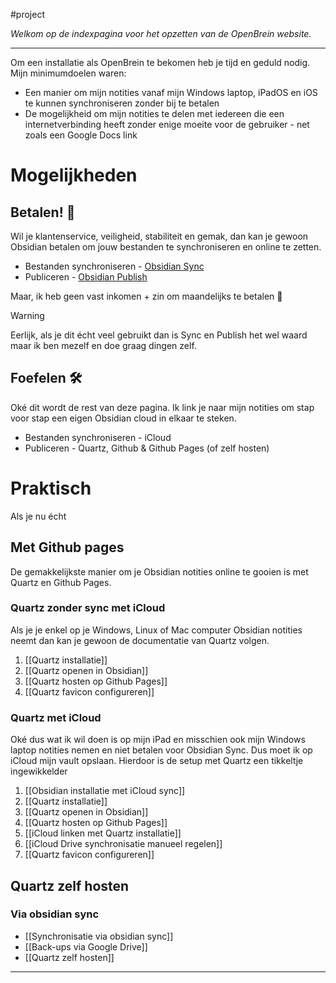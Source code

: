 
#project

*Welkom op de indexpagina voor het opzetten van de OpenBrein website.*

---
Om een installatie als OpenBrein te bekomen heb je tijd en geduld nodig. Mijn minimumdoelen waren:
* Een manier om mijn notities vanaf mijn Windows laptop, iPadOS en iOS te kunnen synchroniseren zonder bij te betalen
* De mogelijkheid om mijn notities te delen met iedereen die een internetverbinding heeft zonder enige moeite voor de gebruiker - net zoals een Google Docs link

# Mogelijkheden
## Betalen! 🤑
Wil je klantenservice, veiligheid, stabiliteit en gemak, dan kan je gewoon Obsidian betalen om jouw bestanden te synchroniseren en online te zetten.
* Bestanden synchroniseren - [Obsidian Sync](https://obsidian.md/sync)
* Publiceren - [Obsidian Publish](https://obsidian.md/publish)

Maar, ik heb geen vast inkomen + zin om maandelijks te betalen 🥰

> [!warning]
> Eerlijk, als je dit écht veel gebruikt dan is Sync en Publish het wel waard maar ik ben mezelf en doe graag dingen zelf.

## Foefelen 🛠️
Oké dit wordt de rest van deze pagina. Ik link je naar mijn notities om stap voor stap een eigen Obsidian cloud in elkaar te steken.
* Bestanden synchroniseren - iCloud
* Publiceren - Quartz, Github & Github Pages (of zelf hosten)

# Praktisch
Als je nu écht
## Met Github pages
De gemakkelijkste manier om je Obsidian notities online te gooien is met Quartz en Github Pages. 
### Quartz zonder sync met iCloud
Als je je enkel op je Windows, Linux of Mac computer Obsidian notities neemt dan kan je gewoon de documentatie van Quartz volgen.
1. [[Quartz installatie]]
2. [[Quartz openen in Obsidian]]
3. [[Quartz hosten op Github Pages]]
4. [[Quartz favicon configureren]]

### Quartz met iCloud
Oké dus wat ik wil doen is op mijn iPad en misschien ook mijn Windows laptop notities nemen en niet betalen voor Obsidian Sync. Dus moet ik op iCloud mijn vault opslaan. Hierdoor is de setup met Quartz een tikkeltje ingewikkelder
1. [[Obsidian installatie met iCloud sync]]
2. [[Quartz installatie]]
3. [[Quartz openen in Obsidian]]
4. [[Quartz hosten op Github Pages]]
5. [[iCloud linken met Quartz installatie]]
6. [[iCloud Drive synchronisatie manueel regelen]]
7. [[Quartz favicon configureren]]

## Quartz zelf hosten
### Via obsidian sync
* [[Synchronisatie via obsidian sync]]
* [[Back-ups via Google Drive]]
* [[Quartz zelf hosten]]

---